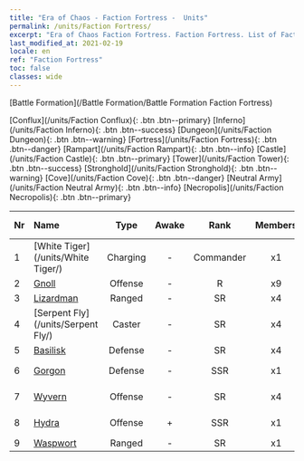 ```yaml
---
title: "Era of Chaos - Faction Fortress -  Units"
permalink: /units/Faction Fortress/
excerpt: "Era of Chaos Faction Fortress. Faction Fortress. List of Faction in Era of Chaos"
last_modified_at: 2021-02-19
locale: en
ref: "Faction Fortress"
toc: false
classes: wide
---
```

  [Battle Formation](/Battle Formation/Battle Formation Faction Fortress)

 [Conflux](/units/Faction Conflux){: .btn .btn--primary} [Inferno](/units/Faction Inferno){: .btn .btn--success} [Dungeon](/units/Faction Dungeon){: .btn .btn--warning} [Fortress](/units/Faction Fortress){: .btn .btn--danger} [Rampart](/units/Faction Rampart){: .btn .btn--info} [Castle](/units/Faction Castle){: .btn .btn--primary} [Tower](/units/Faction Tower){: .btn .btn--success} [Stronghold](/units/Faction Stronghold){: .btn .btn--warning} [Cove](/units/Faction Cove){: .btn .btn--danger} [Neutral Army](/units/Faction Neutral Army){: .btn .btn--info} [Necropolis](/units/Faction Necropolis){: .btn .btn--primary} 

  | Nr |         Name        |   Type   | Awake |    Rank   |   Members     |  Stars  |  Attack  |     HP    | Awaken Name  |
  |:---|:--------------------|:--------:|:-----:|:---------:|:-------------:|:-------:|:--------:|:---------:|:-------------|
  | 1 | [White Tiger](/units/White Tiger/) | Charging | - | Commander | x1 | <i class="fas fa-star"/><i class="fas fa-star"/><i class="fas fa-star"/> | 1078.2 | 6138 |   -   |
  | 2 | [Gnoll](/units/Gnoll/) | Offense | - | R | x9 | <i class="fas fa-star"/> | 84.4 | 761 |   -   |
  | 3 | [Lizardman](/units/Lizardman/) | Ranged | - | SR | x4 | <i class="fas fa-star"/><i class="fas fa-star"/> | 174.9 | 1144 |   -   |
  | 4 | [Serpent Fly](/units/Serpent Fly/) | Caster | - | SR | x4 | <i class="fas fa-star"/><i class="fas fa-star"/> | 178.3 | 1615 |    |
  | 5 | [Basilisk](/units/Basilisk/) | Defense | - | SR | x4 | <i class="fas fa-star"/><i class="fas fa-star"/><i class="fas fa-star"/> | 121.1 | 2859 |   -   |
  | 6 | [Gorgon](/units/Gorgon/) | Defense | - | SSR | x1 | <i class="fas fa-star"/><i class="fas fa-star"/><i class="fas fa-star"/> | 121.1 | 3094 |  Mighty Gorgon  |
  | 7 | [Wyvern](/units/Wyvern/) | Offense | - | SR | x4 | <i class="fas fa-star"/><i class="fas fa-star"/><i class="fas fa-star"/> | 500.0 | 5544 |  Wyvern Monarch  |
  | 8 | [Hydra](/units/Hydra/) | Offense | + | SSR | x1 | <i class="fas fa-star"/><i class="fas fa-star"/><i class="fas fa-star"/> | 769.3 | 5770 |  Chaos Hydra  |
  | 9 | [Waspwort](/units/Waspwort/) | Ranged | - | SR | x1 | <i class="fas fa-star"/><i class="fas fa-star"/><i class="fas fa-star"/> | 950.3 | 5543 |   -   |
